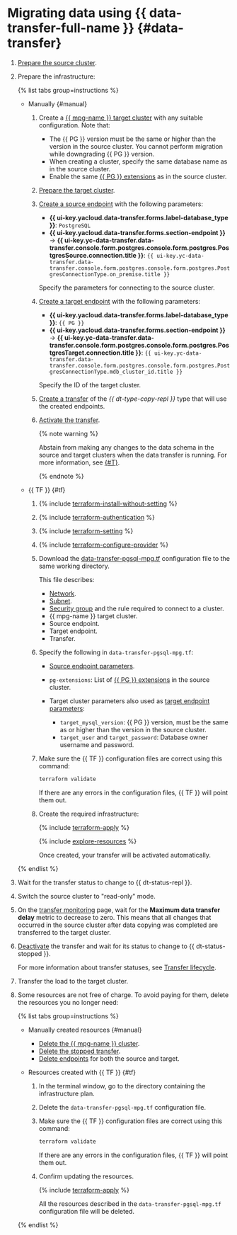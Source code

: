 # Migrating data using {{ data-transfer-full-name }} {#data-transfer}


1. [Prepare the source cluster](../../../data-transfer/operations/prepare.md#source-pg).
1. Prepare the infrastructure:

   {% list tabs group=instructions %}

   - Manually {#manual}

      1. Create a [{{ mpg-name }} target cluster](../../../managed-postgresql/operations/cluster-create.md) with any suitable configuration. Note that:

         * The {{ PG }} version must be the same or higher than the version in the source cluster. You cannot perform migration while downgrading {{ PG }} version.
         * When creating a cluster, specify the same database name as in the source cluster.
         * Enable the same [{{ PG }} extensions](../../../managed-postgresql/operations/extensions/cluster-extensions.md) as in the source cluster.
      1. [Prepare the target cluster](../../../data-transfer/operations/prepare.md#target-pg).
      1. [Create a source endpoint](../../../data-transfer/operations/endpoint/index.md#create) with the following parameters:

         * **{{ ui-key.yacloud.data-transfer.forms.label-database_type }}**: `PostgreSQL`
         * **{{ ui-key.yacloud.data-transfer.forms.section-endpoint }}** → **{{ ui-key.yc-data-transfer.data-transfer.console.form.postgres.console.form.postgres.PostgresSource.connection.title }}**: `{{ ui-key.yc-data-transfer.data-transfer.console.form.postgres.console.form.postgres.PostgresConnectionType.on_premise.title }}`

         Specify the parameters for connecting to the source cluster.

      1. [Create a target endpoint](../../../data-transfer/operations/endpoint/index.md#create) with the following parameters:

         * **{{ ui-key.yacloud.data-transfer.forms.label-database_type }}**: `{{ PG }}`
         * **{{ ui-key.yacloud.data-transfer.forms.section-endpoint }}** → **{{ ui-key.yc-data-transfer.data-transfer.console.form.postgres.console.form.postgres.PostgresTarget.connection.title }}**: `{{ ui-key.yc-data-transfer.data-transfer.console.form.postgres.console.form.postgres.PostgresConnectionType.mdb_cluster_id.title }}`

         Specify the ID of the target cluster.

      1. [Create a transfer](../../../data-transfer/operations/transfer.md#create) of the _{{ dt-type-copy-repl }}_ type that will use the created endpoints.
      1. [Activate the transfer](../../../data-transfer/operations/transfer.md#activate).

         {% note warning %}

         Abstain from making any changes to the data schema in the source and target clusters when the data transfer is running. For more information, see [{#T}](../../../data-transfer/operations/db-actions.md).

         {% endnote %}

   - {{ TF }} {#tf}

      1. {% include [terraform-install-without-setting](../../../_includes/mdb/terraform/install-without-setting.md) %}
      1. {% include [terraform-authentication](../../../_includes/mdb/terraform/authentication.md) %}
      1. {% include [terraform-setting](../../../_includes/mdb/terraform/setting.md) %}
      1. {% include [terraform-configure-provider](../../../_includes/mdb/terraform/configure-provider.md) %}

      1. Download the [data-transfer-pgsql-mpg.tf](https://github.com/yandex-cloud-examples/yc-data-transfer-from-on-premise-postgresql-to-cloud/blob/main/data-transfer-pgsql-mpg.tf) configuration file to the same working directory.

         This file describes:

         * [Network](../../../vpc/concepts/network.md#network).
         * [Subnet](../../../vpc/concepts/network.md#subnet).
         * [Security group](../../../vpc/concepts/security-groups.md) and the rule required to connect to a cluster.
         * {{ mpg-name }} target cluster.
         * Source endpoint.
         * Target endpoint.
         * Transfer.

      1. Specify the following in `data-transfer-pgsql-mpg.tf`:

         * [Source endpoint parameters](../../../data-transfer/operations/endpoint/source/postgresql.md#on-premise).
         * `pg-extensions`: List of [{{ PG }} extensions](../../../managed-postgresql/operations/extensions/cluster-extensions.md) in the source cluster.
         * Target cluster parameters also used as [target endpoint parameters](../../../data-transfer/operations/endpoint/target/postgresql.md#managed-service):

            * `target_mysql_version`: {{ PG }} version, must be the same as or higher than the version in the source cluster.
            * `target_user` and `target_password`: Database owner username and password.

      1. Make sure the {{ TF }} configuration files are correct using this command:

         ```bash
         terraform validate
         ```

         If there are any errors in the configuration files, {{ TF }} will point them out.

      1. Create the required infrastructure:

         {% include [terraform-apply](../../../_includes/mdb/terraform/apply.md) %}

         {% include [explore-resources](../../../_includes/mdb/terraform/explore-resources.md) %}

         Once created, your transfer will be activated automatically.

   {% endlist %}

1. Wait for the transfer status to change to {{ dt-status-repl }}.
1. Switch the source cluster to "read-only" mode.
1. On the [transfer monitoring](../../../data-transfer/operations/monitoring.md) page, wait for the **Maximum data transfer delay** metric to decrease to zero. This means that all changes that occurred in the source cluster after data copying was completed are transferred to the target cluster.
1. [Deactivate](../../../data-transfer/operations/transfer.md#deactivate) the transfer and wait for its status to change to {{ dt-status-stopped }}.

   For more information about transfer statuses, see [Transfer lifecycle](../../../data-transfer/concepts/transfer-lifecycle.md#statuses).

1. Transfer the load to the target cluster.
1. Some resources are not free of charge. To avoid paying for them, delete the resources you no longer need:

   {% list tabs group=instructions %}

   - Manually created resources {#manual}

      * [Delete the {{ mpg-name }} cluster](../../../managed-postgresql/operations/cluster-delete.md).
      * [Delete the stopped transfer](../../../data-transfer/operations/transfer.md#delete).
      * [Delete endpoints](../../../data-transfer/operations/endpoint/index.md#delete) for both the source and target.

   - Resources created with {{ TF }} {#tf}

      1. In the terminal window, go to the directory containing the infrastructure plan.
      1. Delete the `data-transfer-pgsql-mpg.tf` configuration file.
      1. Make sure the {{ TF }} configuration files are correct using this command:

         ```bash
         terraform validate
         ```

         If there are any errors in the configuration files, {{ TF }} will point them out.

      1. Confirm updating the resources.

         {% include [terraform-apply](../../../_includes/mdb/terraform/apply.md) %}

         All the resources described in the `data-transfer-pgsql-mpg.tf` configuration file will be deleted.

   {% endlist %}
